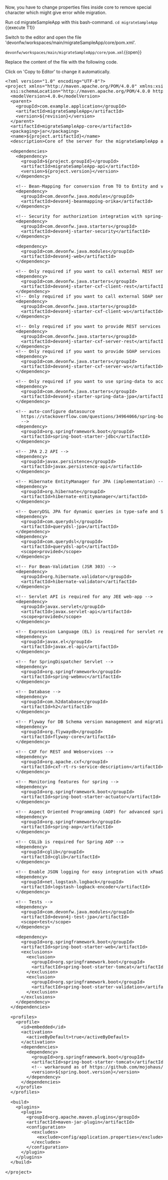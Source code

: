 Now, you have to change properties files inside core to remove special character which might give error while migration.





Run cd migrateSampleApp with this bash-command.
`cd migrateSampleApp `{{execute T1}} 





Switch to the editor and open the file 'devonfw/workspaces/main/migrateSampleApp/core/pom.xml'.

`devonfw/workspaces/main/migrateSampleApp/core/pom.xml`{{open}}




Replace the content of the file with the following code.


Click on 'Copy to Editor' to change it automatically.

<pre class="file" data-filename="devonfw/workspaces/main/migrateSampleApp/core/pom.xml" data-target="replace" data-marker="">
&lt;?xml version=&#34;1.0&#34; encoding=&#34;UTF-8&#34;?&gt;
&lt;project xmlns=&#34;http://maven.apache.org/POM/4.0.0&#34; xmlns:xsi=&#34;http://www.w3.org/2001/XMLSchema-instance&#34;
  xsi:schemaLocation=&#34;http://maven.apache.org/POM/4.0.0 http://maven.apache.org/maven-v4_0_0.xsd&#34;&gt;
  &lt;modelVersion&gt;4.0.0&lt;/modelVersion&gt;
  &lt;parent&gt;
    &lt;groupId&gt;com.example.application&lt;/groupId&gt;
    &lt;artifactId&gt;migrateSampleApp&lt;/artifactId&gt;
    &lt;version&gt;${revision}&lt;/version&gt;
  &lt;/parent&gt;
  &lt;artifactId&gt;migrateSampleApp-core&lt;/artifactId&gt;
  &lt;packaging&gt;jar&lt;/packaging&gt;
  &lt;name&gt;${project.artifactId}&lt;/name&gt;
  &lt;description&gt;Core of the server for the migrateSampleApp application - a simple example based on devon4j.&lt;/description&gt;

  &lt;dependencies&gt;
    &lt;dependency&gt;
      &lt;groupId&gt;${project.groupId}&lt;/groupId&gt;
      &lt;artifactId&gt;migrateSampleApp-api&lt;/artifactId&gt;
      &lt;version&gt;${project.version}&lt;/version&gt;
    &lt;/dependency&gt;

    &lt;!-- Bean-Mapping for conversion from TO to Entity and vice versa --&gt;
    &lt;dependency&gt;
      &lt;groupId&gt;com.devonfw.java.modules&lt;/groupId&gt;
      &lt;artifactId&gt;devon4j-beanmapping-orika&lt;/artifactId&gt;
    &lt;/dependency&gt;

    &lt;!-- Security for authorization integration with spring-security --&gt;
    &lt;dependency&gt;
      &lt;groupId&gt;com.devonfw.java.starters&lt;/groupId&gt;
      &lt;artifactId&gt;devon4j-starter-security&lt;/artifactId&gt;
    &lt;/dependency&gt;

    &lt;dependency&gt;
      &lt;groupId&gt;com.devonfw.java.modules&lt;/groupId&gt;
      &lt;artifactId&gt;devon4j-web&lt;/artifactId&gt;
    &lt;/dependency&gt;

    &lt;!-- Only required if you want to call external REST services within your Java application --&gt;
    &lt;dependency&gt;
      &lt;groupId&gt;com.devonfw.java.starters&lt;/groupId&gt;
      &lt;artifactId&gt;devon4j-starter-cxf-client-rest&lt;/artifactId&gt;
    &lt;/dependency&gt;
    &lt;!-- Only required if you want to call external SOAP services within your Java application --&gt;
    &lt;dependency&gt;
      &lt;groupId&gt;com.devonfw.java.starters&lt;/groupId&gt;
      &lt;artifactId&gt;devon4j-starter-cxf-client-ws&lt;/artifactId&gt;
    &lt;/dependency&gt;

    &lt;!-- Only required if you want to provide REST services within your Java application --&gt;
    &lt;dependency&gt;
      &lt;groupId&gt;com.devonfw.java.starters&lt;/groupId&gt;
      &lt;artifactId&gt;devon4j-starter-cxf-server-rest&lt;/artifactId&gt;
    &lt;/dependency&gt;
    &lt;!-- Only required if you want to provide SOAP services within your Java application --&gt;
    &lt;dependency&gt;
      &lt;groupId&gt;com.devonfw.java.starters&lt;/groupId&gt;
      &lt;artifactId&gt;devon4j-starter-cxf-server-ws&lt;/artifactId&gt;
    &lt;/dependency&gt;

    &lt;!-- Only required if you want to use spring-data to access DB via JPA --&gt;
    &lt;dependency&gt;
      &lt;groupId&gt;com.devonfw.java.starters&lt;/groupId&gt;
      &lt;artifactId&gt;devon4j-starter-spring-data-jpa&lt;/artifactId&gt;
    &lt;/dependency&gt;

    &lt;!-- auto-configure datasource
      https://stackoverflow.com/questions/34964066/spring-boot-doesnt-use-datasource-properties
      --&gt;
    &lt;dependency&gt;
      &lt;groupId&gt;org.springframework.boot&lt;/groupId&gt;
      &lt;artifactId&gt;spring-boot-starter-jdbc&lt;/artifactId&gt;
    &lt;/dependency&gt;

    &lt;!-- JPA 2.2 API --&gt;
    &lt;dependency&gt;
      &lt;groupId&gt;javax.persistence&lt;/groupId&gt;
      &lt;artifactId&gt;javax.persistence-api&lt;/artifactId&gt;
    &lt;/dependency&gt;

    &lt;!-- Hibernate EntityManager for JPA (implementation) --&gt;
    &lt;dependency&gt;
      &lt;groupId&gt;org.hibernate&lt;/groupId&gt;
      &lt;artifactId&gt;hibernate-entitymanager&lt;/artifactId&gt;
    &lt;/dependency&gt;

    &lt;!-- QueryDSL JPA for dynamic queries in type-safe and SQL-injection-safe way --&gt;
    &lt;dependency&gt;
      &lt;groupId&gt;com.querydsl&lt;/groupId&gt;
      &lt;artifactId&gt;querydsl-jpa&lt;/artifactId&gt;
    &lt;/dependency&gt;
    &lt;dependency&gt;
      &lt;groupId&gt;com.querydsl&lt;/groupId&gt;
      &lt;artifactId&gt;querydsl-apt&lt;/artifactId&gt;
      &lt;scope&gt;provided&lt;/scope&gt;
    &lt;/dependency&gt;

    &lt;!-- For Bean-Validation (JSR 303) --&gt;
    &lt;dependency&gt;
      &lt;groupId&gt;org.hibernate.validator&lt;/groupId&gt;
      &lt;artifactId&gt;hibernate-validator&lt;/artifactId&gt;
    &lt;/dependency&gt;

    &lt;!-- Servlet API is required for any JEE web-app --&gt;
    &lt;dependency&gt;
      &lt;groupId&gt;javax.servlet&lt;/groupId&gt;
      &lt;artifactId&gt;javax.servlet-api&lt;/artifactId&gt;
      &lt;scope&gt;provided&lt;/scope&gt;
    &lt;/dependency&gt;

    &lt;!-- Expression Language (EL) is reuqired for servlet related features --&gt;
    &lt;dependency&gt;
      &lt;groupId&gt;javax.el&lt;/groupId&gt;
      &lt;artifactId&gt;javax.el-api&lt;/artifactId&gt;
    &lt;/dependency&gt;

    &lt;!-- for SpringDispatcher Servlet --&gt;
    &lt;dependency&gt;
      &lt;groupId&gt;org.springframework&lt;/groupId&gt;
      &lt;artifactId&gt;spring-webmvc&lt;/artifactId&gt;
    &lt;/dependency&gt;

    &lt;!-- Database --&gt;
    &lt;dependency&gt;
      &lt;groupId&gt;com.h2database&lt;/groupId&gt;
      &lt;artifactId&gt;h2&lt;/artifactId&gt;
    &lt;/dependency&gt;

    &lt;!-- Flyway for DB Schema version management and migration --&gt;
    &lt;dependency&gt;
      &lt;groupId&gt;org.flywaydb&lt;/groupId&gt;
      &lt;artifactId&gt;flyway-core&lt;/artifactId&gt;
    &lt;/dependency&gt;

    &lt;!-- CXF for REST and Webservices --&gt;
    &lt;dependency&gt;
      &lt;groupId&gt;org.apache.cxf&lt;/groupId&gt;
      &lt;artifactId&gt;cxf-rt-rs-service-description&lt;/artifactId&gt;
    &lt;/dependency&gt;

    &lt;!-- Monitoring features for spring --&gt;
    &lt;dependency&gt;
      &lt;groupId&gt;org.springframework.boot&lt;/groupId&gt;
      &lt;artifactId&gt;spring-boot-starter-actuator&lt;/artifactId&gt;
    &lt;/dependency&gt;

    &lt;!-- Aspect Oriented Programming (AOP) for advanced spring features --&gt;
    &lt;dependency&gt;
      &lt;groupId&gt;org.springframework&lt;/groupId&gt;
      &lt;artifactId&gt;spring-aop&lt;/artifactId&gt;
    &lt;/dependency&gt;

    &lt;!-- CGLib is required for Spring AOP --&gt;
    &lt;dependency&gt;
      &lt;groupId&gt;cglib&lt;/groupId&gt;
      &lt;artifactId&gt;cglib&lt;/artifactId&gt;
    &lt;/dependency&gt;

    &lt;!-- Enable JSON logging for easy integration with xPaaS and ELK/Graylog/Splunk/etc. --&gt;
    &lt;dependency&gt;
      &lt;groupId&gt;net.logstash.logback&lt;/groupId&gt;
      &lt;artifactId&gt;logstash-logback-encoder&lt;/artifactId&gt;
    &lt;/dependency&gt;

    &lt;!-- Tests --&gt;
    &lt;dependency&gt;
      &lt;groupId&gt;com.devonfw.java.modules&lt;/groupId&gt;
      &lt;artifactId&gt;devon4j-test-jpa&lt;/artifactId&gt;
      &lt;scope&gt;test&lt;/scope&gt;
    &lt;/dependency&gt;

    &lt;dependency&gt;
      &lt;groupId&gt;org.springframework.boot&lt;/groupId&gt;
      &lt;artifactId&gt;spring-boot-starter-web&lt;/artifactId&gt;
      &lt;exclusions&gt;
        &lt;exclusion&gt;
          &lt;groupId&gt;org.springframework.boot&lt;/groupId&gt;
          &lt;artifactId&gt;spring-boot-starter-tomcat&lt;/artifactId&gt;
        &lt;/exclusion&gt;
        &lt;exclusion&gt;
          &lt;groupId&gt;org.springframework.boot&lt;/groupId&gt;
          &lt;artifactId&gt;spring-boot-starter-validation&lt;/artifactId&gt;
        &lt;/exclusion&gt;
      &lt;/exclusions&gt;
    &lt;/dependency&gt;
  &lt;/dependencies&gt;

  &lt;profiles&gt;
    &lt;profile&gt;
      &lt;id&gt;embedded&lt;/id&gt;
      &lt;activation&gt;
        &lt;activeByDefault&gt;true&lt;/activeByDefault&gt;
      &lt;/activation&gt;
      &lt;dependencies&gt;
        &lt;dependency&gt;
          &lt;groupId&gt;org.springframework.boot&lt;/groupId&gt;
          &lt;artifactId&gt;spring-boot-starter-tomcat&lt;/artifactId&gt;
          &lt;!-- workaround as of https://github.com/mojohaus/flatten-maven-plugin/issues/70 --&gt;
          &lt;version&gt;${spring.boot.version}&lt;/version&gt;
        &lt;/dependency&gt;
      &lt;/dependencies&gt;
    &lt;/profile&gt;
  &lt;/profiles&gt;

  &lt;build&gt;
    &lt;plugins&gt;
      &lt;plugin&gt;
        &lt;groupId&gt;org.apache.maven.plugins&lt;/groupId&gt;
        &lt;artifactId&gt;maven-jar-plugin&lt;/artifactId&gt;
        &lt;configuration&gt;
          &lt;excludes&gt;
            &lt;exclude&gt;config/application.properties&lt;/exclude&gt;
          &lt;/excludes&gt;
        &lt;/configuration&gt;
      &lt;/plugin&gt;
    &lt;/plugins&gt;
  &lt;/build&gt;

&lt;/project&gt;</pre>

